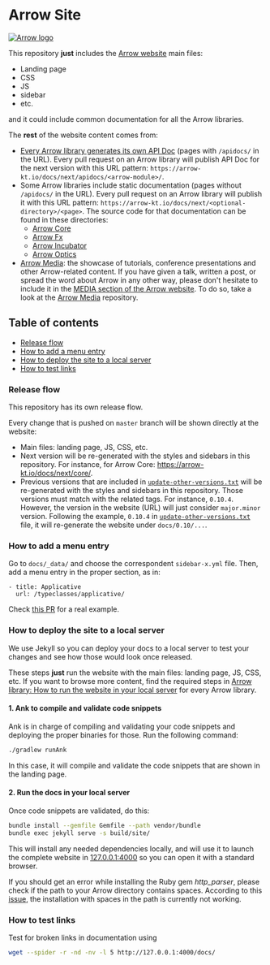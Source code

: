 # Arrow Site

[![Arrow logo](https://raw.githubusercontent.com/arrow-kt/arrow-site/master/docs/img/home/arrow-brand-error.svg?sanitize=true)](https://arrow-kt.io)

This repository **just** includes the [Arrow website](https://arrow-kt.io/) main files:

* Landing page
* CSS
* JS
* sidebar
* etc.

and it could include common documentation for all the Arrow libraries.

The **rest** of the website content comes from:

* [Every Arrow library generates its own API Doc](https://github.com/arrow-kt/arrow/blob/master/docs/libraries/how-to-generate-and-validate-documentation.md) (pages with `/apidocs/` in the URL). Every pull request on an Arrow library will publish API Doc for the next version with this URL pattern: `https://arrow-kt.io/docs/next/apidocs/<arrow-module>/`.
* Some Arrow libraries include static documentation (pages without `/apidocs/` in the URL). Every pull request on an Arrow library will publish it with this URL pattern: `https://arrow-kt.io/docs/next/<optional-directory>/<page>`. The source code for that documentation can be found in these directories:
  * [Arrow Core](https://github.com/arrow-kt/arrow-core/tree/master/arrow-docs/docs)
  * [Arrow Fx](https://github.com/arrow-kt/arrow-fx/tree/master/arrow-docs/docs)
  * [Arrow Incubator](https://github.com/arrow-kt/arrow-incubator/tree/master/arrow-docs/docs)
  * [Arrow Optics](https://github.com/arrow-kt/arrow-optics/tree/master/arrow-docs/docs)
* [Arrow Media](https://media.arrow-kt.io): the showcase of tutorials, conference presentations and other Arrow-related content. If you have given a talk, written a post, or spread the word about Arrow in any other way, please don't hesitate to include it in the [MEDIA section of the Arrow website](https://media.arrow-kt.io/). To do so, take a look at the [Arrow Media](https://github.com/arrow-kt/arrow-media) repository.

## Table of contents

* [Release flow](#Release-flow)
* [How to add a menu entry](#How-to-add-a-menu-entry)
* [How to deploy the site to a local server](#How-to-deploy-the-site-to-a-local-server)
* [How to test links](#How-to-test-links)

### Release flow

This repository has its own release flow.

Every change that is pushed on `master` branch will be shown directly at the website:

* Main files: landing page, JS, CSS, etc.
* Next version will be re-generated with the styles and sidebars in this repository. For instance, for Arrow Core: https://arrow-kt.io/docs/next/core/.
* Previous versions that are included in [`update-other-versions.txt`](update-other-versions.txt) will be re-generated with the styles and sidebars in this repository. Those versions must match with the related tags. For instance, `0.10.4`. However, the version in the website (URL) will just consider `major.minor` version. Following the example, `0.10.4` in [`update-other-versions.txt`](update-other-versions.txt) file, it will re-generate the website under `docs/0.10/...`.

### How to add a menu entry

Go to `docs/_data/` and choose the correspondent `sidebar-x.yml` file. Then, add a menu entry in the proper section, as in:

```
- title: Applicative
  url: /typeclasses/applicative/
```

Check [this PR](https://github.com/arrow-kt/arrow/pull/1134/files) for a real example.

### How to deploy the site to a local server

We use Jekyll so you can deploy your docs to a local server to test your changes and see how those would look once released.

These steps **just** run the website with the main files: landing page, JS, CSS, etc. If you want to browse more content, find the required steps in [Arrow library: How to run the website in your local server](https://github.com/arrow-kt/arrow/blob/master/docs/libraries/how-to-run-the-website-in-your-local-server.md) for every Arrow library.

#### 1. Ank to compile and validate code snippets

Ank is in charge of compiling and validating your code snippets and deploying the proper binaries for those. Run the following command:

```bash
./gradlew runAnk
```

In this case, it will compile and validate the code snippets that are shown in the landing page.

#### 2. Run the docs in your local server

Once code snippets are validated, do this:

```bash
bundle install --gemfile Gemfile --path vendor/bundle
bundle exec jekyll serve -s build/site/
```

This will install any needed dependencies locally, and will use it to launch the complete website in [127.0.0.1:4000](http://127.0.0.1:4000) so you can open it with a standard browser.

If you should get an error while installing the Ruby gem _http_parser_, please check if the path to your Arrow directory contains spaces. According to this [issue](https://github.com/tmm1/http_parser.rb/issues/47), the installation with spaces in the path is currently not working.

### How to test links

Test for broken links in documentation using

```sh
wget --spider -r -nd -nv -l 5 http://127.0.0.1:4000/docs/
```
